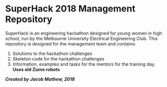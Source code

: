 # SuperHack 2018 Management Repository
SuperHack is an engineering hackathon designed for young women in high school, run by the Melbourne University Electrical Engineering Club.
This repository is designed for the management team and contains:
1. Solutions to the hackathon challenges
2. Skeleton code for the hackathon challenges
3. Information, examples and tasks for the mentors for the training day. **Uses old Zumo robots**

***Created by Jacob Mathew, 2018***
